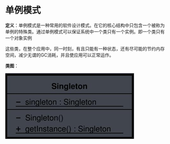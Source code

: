 # 单例模式

**定义**：单例模式是一种常用的软件设计模式。在它的核心结构中只包含一个被称为单例的特殊类。通过单例模式可以保证系统中一个类只有一个实例。即一个类只有一个对象实例

这些类，在整个应用中，同一时刻，有且只能有一种状态，还有尽可能的节约内存空间，减少无谓的GC消耗，并且使应用可以正常运作。

**类图**：

![单例模式](Singleton.jpg)